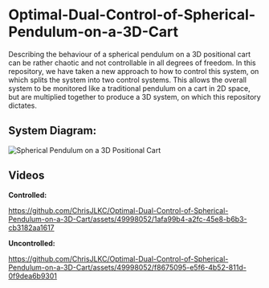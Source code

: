 # Optimal-Dual-Control-of-Spherical-Pendulum-on-a-3D-Cart
Describing the behaviour of a spherical pendulum on a 3D positional cart can be rather chaotic and not controllable in all degrees of freedom. 
In this repository, we have taken a new approach to how to control this system, on which splits the system into two control systems. This allows
the overall system to be monitored like a traditional pendulum on a cart in 2D space, but are multiplied together to produce a 3D system, on which
this repository dictates.

## System Diagram:
![Spherical Pendulum on a 3D Positional Cart](https://github.com/ChrisJLKC/Optimal-Dual-Control-of-Spherical-Pendulum-on-a-3D-Cart/assets/49998052/e29c1a06-0fe4-43c4-8cfa-a4a3a9caffa0)

## Videos
__Controlled:__

https://github.com/ChrisJLKC/Optimal-Dual-Control-of-Spherical-Pendulum-on-a-3D-Cart/assets/49998052/1afa99b4-a2fc-45e8-b6b3-cb3182aa1617

__Uncontrolled:__

https://github.com/ChrisJLKC/Optimal-Dual-Control-of-Spherical-Pendulum-on-a-3D-Cart/assets/49998052/f8675095-e5f6-4b52-811d-0f9dea6b9301

